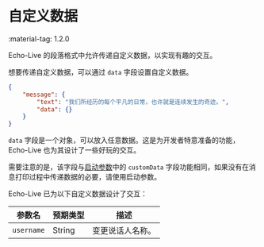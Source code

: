 # 自定义数据

<span class="feature-tag" title="最早可用版本" markdown>
    <span class="icon">:material-tag:</span>
    <span class="text">1.2.0</span>
</span>

Echo-Live 的段落格式中允许传递自定义数据，以实现有趣的交互。

想要传递自定义数据，可以通过 `data` 字段设置自定义数据。

``` json linenums="1" hl_lines="4"
{
    "message": {
        "text": "我们所经历的每个平凡的日常，也许就是连续发生的奇迹。",
        "data": {}
    }
}
```

`data` 字段是一个对象，可以放入任意数据。这是为开发者特意准备的功能，Echo-Live 也为其设计了一些好玩的交互。

需要注意的是，该字段与[启动参数](start-par.md)中的 `customData` 字段功能相同，如果没有在消息打印过程中传递数据的必要，请使用启动参数。

Echo-Live 已为以下自定义数据设计了交互：

| 参数名 | 预期类型 | 描述 |
| - | - | - |
| `username` | String | 变更说话人名称。 |